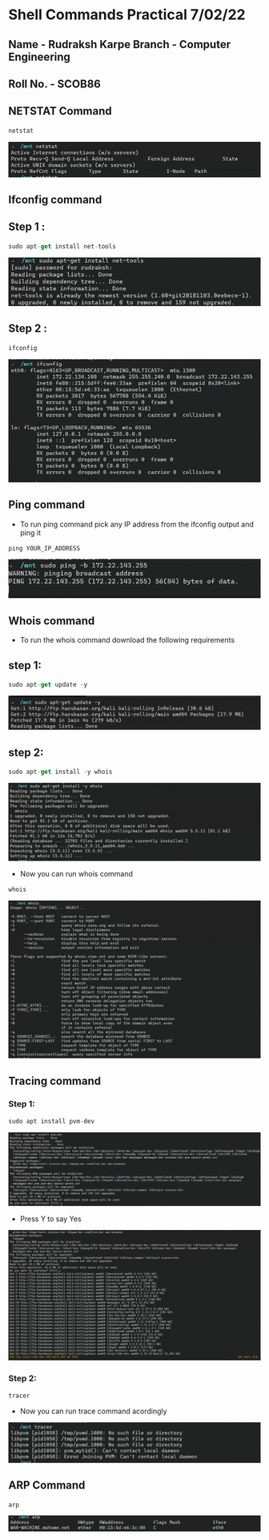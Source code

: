 # Shell Commands Practical 7/02/22

## Name - Rudraksh Karpe   Branch - Computer Engineering

## Roll No.  - SCOB86

## NETSTAT Command

```jsx
netstat
```

![Untitled](Shell%20Commands%20Practical%207%2002%2022%2086eb98a6acd148a2abf65a2b36be00bc/Untitled.png)

## Ifconfig command

## Step 1 :

```jsx
sudo apt-get install net-tools

```

![Untitled](Shell%20Commands%20Practical%207%2002%2022%2086eb98a6acd148a2abf65a2b36be00bc/Untitled%201.png)

## Step 2 :

```jsx
ifconfig
```

![Untitled](Shell%20Commands%20Practical%207%2002%2022%2086eb98a6acd148a2abf65a2b36be00bc/Untitled%202.png)

## Ping command

- To run ping command pick any IP address from the ifconfig output and ping it

```jsx
ping YOUR_IP_ADDRESS
```

![Untitled](Shell%20Commands%20Practical%207%2002%2022%2086eb98a6acd148a2abf65a2b36be00bc/Untitled%203.png)

## Whois command

- To run the whois command download the following requirements

## step 1:

```jsx
sudo apt-get update -y
```

![Untitled](Shell%20Commands%20Practical%207%2002%2022%2086eb98a6acd148a2abf65a2b36be00bc/Untitled%204.png)

## step 2:

```jsx
sudo apt-get install -y whois
```

![Untitled](Shell%20Commands%20Practical%207%2002%2022%2086eb98a6acd148a2abf65a2b36be00bc/Untitled%205.png)

- Now you can run whois command

```jsx
whois
```

![Untitled](Shell%20Commands%20Practical%207%2002%2022%2086eb98a6acd148a2abf65a2b36be00bc/Untitled%206.png)

## Tracing command

### Step 1:

```jsx
sudo apt install pvm-dev
```

![Untitled](Shell%20Commands%20Practical%207%2002%2022%2086eb98a6acd148a2abf65a2b36be00bc/Untitled%207.png)

- Press Y to say Yes

![Untitled](Shell%20Commands%20Practical%207%2002%2022%2086eb98a6acd148a2abf65a2b36be00bc/Untitled%208.png)

### Step 2:

```jsx
tracer
```

- Now you can run trace command acordingly

![Untitled](Shell%20Commands%20Practical%207%2002%2022%2086eb98a6acd148a2abf65a2b36be00bc/Untitled%209.png)

## ARP Command

```jsx
arp
```

![Untitled](Shell%20Commands%20Practical%207%2002%2022%2086eb98a6acd148a2abf65a2b36be00bc/Untitled%2010.png)